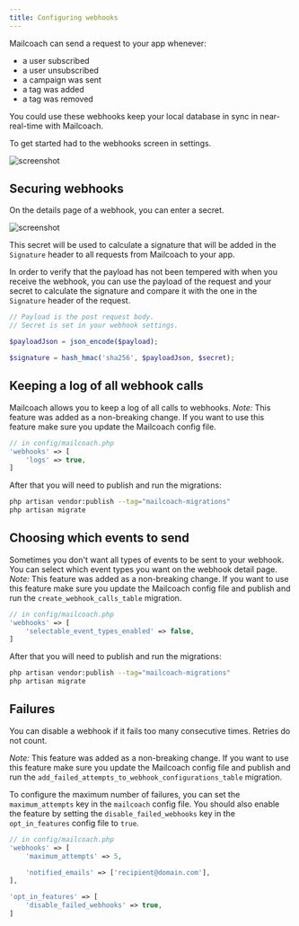 ```yaml
---
title: Configuring webhooks
---
```


Mailcoach can send a request to your app whenever:

- a user subscribed
- a user unsubscribed
- a campaign was sent
- a tag was added
- a tag was removed

You could use these webhooks keep your local database in sync in near-real-time with Mailcoach.

To get started had to the webhooks screen in settings.

![screenshot](/images/docs/self-hosted/v6/webhooks/new-webhook.jpg)

## Securing webhooks

On the details page of a webhook, you can enter a secret. 

![screenshot](/images/docs/self-hosted/v6/webhooks/webhook-details.jpg)

This secret will be used to calculate a signature that will be added in the `Signature` header to all requests from Mailcoach to your app.

In order to verify that the payload has not been tempered with when you receive the webhook, you can use the payload of the request and your secret to calculate the signature and compare it with the one in the `Signature` header of the request.

```php
// Payload is the post request body.
// Secret is set in your webhook settings.

$payloadJson = json_encode($payload); 

$signature = hash_hmac('sha256', $payloadJson, $secret);
```

## Keeping a log of all webhook calls
Mailcoach allows you to keep a log of all calls to webhooks.
*Note:* This feature was added as a non-breaking change. If you want to use this feature make sure you update the Mailcoach config file.

```php
// in config/mailcoach.php
'webhooks' => [
    'logs' => true,
]
```

After that you will need to publish and run the migrations:

```bash
php artisan vendor:publish --tag="mailcoach-migrations"
php artisan migrate
```

## Choosing which events to send
Sometimes you don't want all types of events to be sent to your webhook. You can select which event types you want on the webhook detail page.
*Note:* This feature was added as a non-breaking change. If you want to use this feature make sure you update the Mailcoach config file and publish and run the `create_webhook_calls_table` migration.

```php
// in config/mailcoach.php
'webhooks' => [
    'selectable_event_types_enabled' => false,
]
```

After that you will need to publish and run the migrations:

```bash
php artisan vendor:publish --tag="mailcoach-migrations"
php artisan migrate
```

## Failures
You can disable a webhook if it fails too many consecutive times. Retries do not count.

*Note:* This feature was added as a non-breaking change. If you want to use this feature make sure you update the Mailcoach config file and publish and run the `add_failed_attempts_to_webhook_configurations_table` migration.

To configure the maximum number of failures, you can set the `maximum_attempts` key in the `mailcoach` config file.
You should also enable the feature by setting the `disable_failed_webhooks` key in the `opt_in_features` config file to `true`.

```php
// in config/mailcoach.php
'webhooks' => [
    'maximum_attempts' => 5,

    'notified_emails' => ['recipient@domain.com'],
],

'opt_in_features' => [
    'disable_failed_webhooks' => true,
]
```
